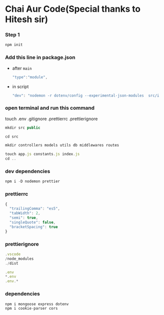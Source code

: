 # Chai Aur Code(Special thanks to Hitesh sir)

### Step 1

```js
npm init
```

### Add this line in package.json

- after `main`

  ```js
  "type":"module",
  ```

- in script

  ```js
  "dev": "nodemon -r dotenv/config --experimental-json-modules  src/index.js",
  ```

### open terminal and run this command

touch .env .gitignore .prettierrc .prettierignore

```js
mkdir src public
```

```js
cd src
```

```js
mkdir controllers models utils db middlewares routes
```

```js
touch app.js constants.js index.js
cd ..
```

### dev dependencies

```js
npm i -D nodemon prettier
```

### prettierrc

```js
{
  "trailingComma": "es5",
  "tabWidth": 2,
  "semi": true,
  "singleQuote": false,
  "bracketSpacing": true
}

```

### prettierignore

```js
.vscode
/node_modules
./dist

.env
*.env
.env.*
```

### dependencies

```js
npm i mongoose express dotenv
npm i cookie-parser cors
```
